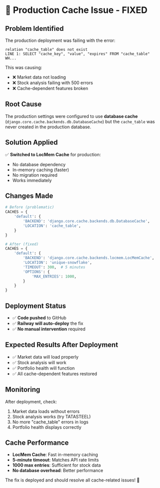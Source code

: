 # 🚨 Production Cache Issue - FIXED

## Problem Identified
The production deployment was failing with the error:
```
relation "cache_table" does not exist
LINE 1: SELECT "cache_key", "value", "expires" FROM "cache_table" WH...
```

This was causing:
- ❌ Market data not loading
- ❌ Stock analysis failing with 500 errors
- ❌ Cache-dependent features broken

## Root Cause
The production settings were configured to use **database cache** (`django.core.cache.backends.db.DatabaseCache`) but the `cache_table` was never created in the production database.

## Solution Applied
✅ **Switched to LocMem Cache** for production:
- No database dependency
- In-memory caching (faster)
- No migration required
- Works immediately

## Changes Made
```python
# Before (problematic)
CACHES = {
    'default': {
        'BACKEND': 'django.core.cache.backends.db.DatabaseCache',
        'LOCATION': 'cache_table',
    }
}

# After (fixed)
CACHES = {
    'default': {
        'BACKEND': 'django.core.cache.backends.locmem.LocMemCache',
        'LOCATION': 'unique-snowflake',
        'TIMEOUT': 300,  # 5 minutes
        'OPTIONS': {
            'MAX_ENTRIES': 1000,
        }
    }
}
```

## Deployment Status
- ✅ **Code pushed** to GitHub
- ✅ **Railway will auto-deploy** the fix
- ✅ **No manual intervention** required

## Expected Results After Deployment
- ✅ Market data will load properly
- ✅ Stock analysis will work
- ✅ Portfolio health will function
- ✅ All cache-dependent features restored

## Monitoring
After deployment, check:
1. Market data loads without errors
2. Stock analysis works (try TATASTEEL)
3. No more "cache_table" errors in logs
4. Portfolio health displays correctly

## Cache Performance
- **LocMem Cache**: Fast in-memory caching
- **5-minute timeout**: Matches API rate limits
- **1000 max entries**: Sufficient for stock data
- **No database overhead**: Better performance

The fix is deployed and should resolve all cache-related issues! 🚀
